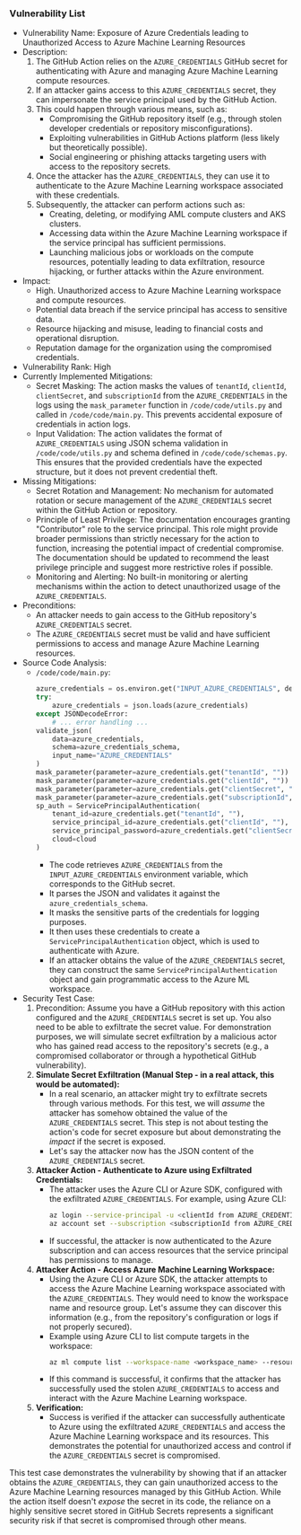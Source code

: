 ### Vulnerability List

- Vulnerability Name: Exposure of Azure Credentials leading to Unauthorized Access to Azure Machine Learning Resources
- Description:
    1. The GitHub Action relies on the `AZURE_CREDENTIALS` GitHub secret for authenticating with Azure and managing Azure Machine Learning compute resources.
    2. If an attacker gains access to this `AZURE_CREDENTIALS` secret, they can impersonate the service principal used by the GitHub Action.
    3. This could happen through various means, such as:
        - Compromising the GitHub repository itself (e.g., through stolen developer credentials or repository misconfigurations).
        - Exploiting vulnerabilities in GitHub Actions platform (less likely but theoretically possible).
        - Social engineering or phishing attacks targeting users with access to the repository secrets.
    4. Once the attacker has the `AZURE_CREDENTIALS`, they can use it to authenticate to the Azure Machine Learning workspace associated with these credentials.
    5. Subsequently, the attacker can perform actions such as:
        - Creating, deleting, or modifying AML compute clusters and AKS clusters.
        - Accessing data within the Azure Machine Learning workspace if the service principal has sufficient permissions.
        - Launching malicious jobs or workloads on the compute resources, potentially leading to data exfiltration, resource hijacking, or further attacks within the Azure environment.
- Impact:
    - High. Unauthorized access to Azure Machine Learning workspace and compute resources.
    - Potential data breach if the service principal has access to sensitive data.
    - Resource hijacking and misuse, leading to financial costs and operational disruption.
    - Reputation damage for the organization using the compromised credentials.
- Vulnerability Rank: High
- Currently Implemented Mitigations:
    - Secret Masking: The action masks the values of `tenantId`, `clientId`, `clientSecret`, and `subscriptionId` from the `AZURE_CREDENTIALS` in the logs using the `mask_parameter` function in `/code/code/utils.py` and called in `/code/code/main.py`. This prevents accidental exposure of credentials in action logs.
    - Input Validation: The action validates the format of `AZURE_CREDENTIALS` using JSON schema validation in `/code/code/utils.py` and schema defined in `/code/code/schemas.py`. This ensures that the provided credentials have the expected structure, but it does not prevent credential theft.
- Missing Mitigations:
    - Secret Rotation and Management: No mechanism for automated rotation or secure management of the `AZURE_CREDENTIALS` secret within the GitHub Action or repository.
    - Principle of Least Privilege: The documentation encourages granting "Contributor" role to the service principal. This role might provide broader permissions than strictly necessary for the action to function, increasing the potential impact of credential compromise.  The documentation should be updated to recommend the least privilege principle and suggest more restrictive roles if possible.
    - Monitoring and Alerting: No built-in monitoring or alerting mechanisms within the action to detect unauthorized usage of the `AZURE_CREDENTIALS`.
- Preconditions:
    - An attacker needs to gain access to the GitHub repository's `AZURE_CREDENTIALS` secret.
    - The `AZURE_CREDENTIALS` secret must be valid and have sufficient permissions to access and manage Azure Machine Learning resources.
- Source Code Analysis:
    - `/code/code/main.py`:
        ```python
        azure_credentials = os.environ.get("INPUT_AZURE_CREDENTIALS", default="{}")
        try:
            azure_credentials = json.loads(azure_credentials)
        except JSONDecodeError:
            # ... error handling ...
        validate_json(
            data=azure_credentials,
            schema=azure_credentials_schema,
            input_name="AZURE_CREDENTIALS"
        )
        mask_parameter(parameter=azure_credentials.get("tenantId", ""))
        mask_parameter(parameter=azure_credentials.get("clientId", ""))
        mask_parameter(parameter=azure_credentials.get("clientSecret", ""))
        mask_parameter(parameter=azure_credentials.get("subscriptionId", ""))
        sp_auth = ServicePrincipalAuthentication(
            tenant_id=azure_credentials.get("tenantId", ""),
            service_principal_id=azure_credentials.get("clientId", ""),
            service_principal_password=azure_credentials.get("clientSecret", ""),
            cloud=cloud
        )
        ```
        - The code retrieves `AZURE_CREDENTIALS` from the `INPUT_AZURE_CREDENTIALS` environment variable, which corresponds to the GitHub secret.
        - It parses the JSON and validates it against the `azure_credentials_schema`.
        - It masks the sensitive parts of the credentials for logging purposes.
        - It then uses these credentials to create a `ServicePrincipalAuthentication` object, which is used to authenticate with Azure.
        - If an attacker obtains the value of the `AZURE_CREDENTIALS` secret, they can construct the same `ServicePrincipalAuthentication` object and gain programmatic access to the Azure ML workspace.
- Security Test Case:
    1. Precondition: Assume you have a GitHub repository with this action configured and the `AZURE_CREDENTIALS` secret is set up. You also need to be able to exfiltrate the secret value. For demonstration purposes, we will simulate secret exfiltration by a malicious actor who has gained read access to the repository's secrets (e.g., a compromised collaborator or through a hypothetical GitHub vulnerability).
    2. **Simulate Secret Exfiltration (Manual Step - in a real attack, this would be automated):**
        -  In a real scenario, an attacker might try to exfiltrate secrets through various methods. For this test, we will *assume* the attacker has somehow obtained the value of the `AZURE_CREDENTIALS` secret. This step is not about testing the action's code for secret exposure but about demonstrating the *impact* if the secret is exposed.
        - Let's say the attacker now has the JSON content of the `AZURE_CREDENTIALS` secret.
    3. **Attacker Action - Authenticate to Azure using Exfiltrated Credentials:**
        - The attacker uses the Azure CLI or Azure SDK, configured with the exfiltrated `AZURE_CREDENTIALS`. For example, using Azure CLI:
          ```bash
          az login --service-principal -u <clientId from AZURE_CREDENTIALS> -p <clientSecret from AZURE_CREDENTIALS> --tenant <tenantId from AZURE_CREDENTIALS>
          az account set --subscription <subscriptionId from AZURE_CREDENTIALS>
          ```
        - If successful, the attacker is now authenticated to the Azure subscription and can access resources that the service principal has permissions to manage.
    4. **Attacker Action - Access Azure Machine Learning Workspace:**
        - Using the Azure CLI or Azure SDK, the attacker attempts to access the Azure Machine Learning workspace associated with the `AZURE_CREDENTIALS`. They would need to know the workspace name and resource group. Let's assume they can discover this information (e.g., from the repository's configuration or logs if not properly secured).
        - Example using Azure CLI to list compute targets in the workspace:
          ```bash
          az ml compute list --workspace-name <workspace_name> --resource-group <resource_group_name>
          ```
        - If this command is successful, it confirms that the attacker has successfully used the stolen `AZURE_CREDENTIALS` to access and interact with the Azure Machine Learning workspace.
    5. **Verification:**
        - Success is verified if the attacker can successfully authenticate to Azure using the exfiltrated `AZURE_CREDENTIALS` and access the Azure Machine Learning workspace and its resources. This demonstrates the potential for unauthorized access and control if the `AZURE_CREDENTIALS` secret is compromised.

This test case demonstrates the vulnerability by showing that if an attacker obtains the `AZURE_CREDENTIALS`, they can gain unauthorized access to the Azure Machine Learning resources managed by this GitHub Action. While the action itself doesn't *expose* the secret in its code, the reliance on a highly sensitive secret stored in GitHub Secrets represents a significant security risk if that secret is compromised through other means.